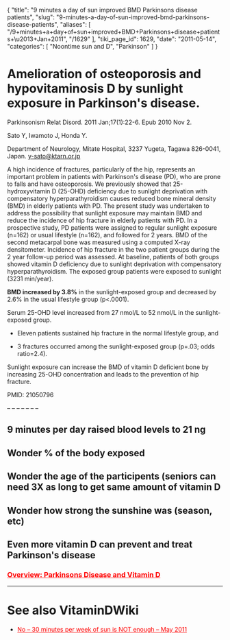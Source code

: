 {
  "title": "9 minutes a day of sun improved BMD Parkinsons disease patients",
  "slug": "9-minutes-a-day-of-sun-improved-bmd-parkinsons-disease-patients",
  "aliases": [
    "/9+minutes+a+day+of+sun+improved+BMD+Parkinsons+disease+patients+\u2013+Jan+2011",
    "/1629"
  ],
  "tiki_page_id": 1629,
  "date": "2011-05-14",
  "categories": [
    "Noontime sun and D",
    "Parkinson"
  ]
}


# Amelioration of osteoporosis and hypovitaminosis D by sunlight exposure in Parkinson's disease.

Parkinsonism Relat Disord. 2011 Jan;17(1):22-6. Epub 2010 Nov 2.

Sato Y, Iwamoto J, Honda Y.

Department of Neurology, Mitate Hospital, 3237 Yugeta, Tagawa 826-0041, Japan. y-sato@ktarn.or.jp 

A high incidence of fractures, particularly of the hip, represents an important problem in patients with Parkinson's disease (PD), who are prone to falls and have osteoporosis. We previously showed that 25-hydroxyvitamin D (25-OHD) deficiency due to sunlight deprivation with compensatory hyperparathyroidism causes reduced bone mineral density (BMD) in elderly patients with PD. The present study was undertaken to address the possibility that sunlight exposure may maintain BMD and reduce the incidence of hip fracture in elderly patients with PD. In a prospective study, PD patients were assigned to regular sunlight exposure (n=162) or usual lifestyle (n=162), and followed for 2 years. BMD of the second metacarpal bone was measured using a computed X-ray densitometer. Incidence of hip fracture in the two patient groups during the 2 year follow-up period was assessed. At baseline, patients of both groups showed vitamin D deficiency due to sunlight deprivation with compensatory hyperparathyroidism. The exposed group patients were exposed to sunlight (3231 min/year). 

 **BMD increased by 3.8%**  in the sunlight-exposed group and decreased by 2.6% in the usual lifestyle group (p<.0001). 

Serum 25-OHD level increased from 27 nmol/L to 52 nmol/L in the sunlight-exposed group. 

* Eleven patients sustained hip fracture in the normal lifestyle group, and 

* 3 fractures occurred among the sunlight-exposed group (p=.03; odds ratio=2.4). 

Sunlight exposure can increase the BMD of vitamin D deficient bone by increasing 25-OHD concentration and leads to the prevention of hip fracture.

PMID:     21050796 

– – – – – – – 

## 9 minutes per day raised blood levels to 21 ng

## Wonder % of the body exposed

## Wonder the age of the participents (seniors can need 3X as long to get same amount of vitamin D

## Wonder how strong the sunshine was (season, etc)

## Even more vitamin D can prevent and treat Parkinson's disease

### <a href="/posts/overview-parkinsons-disease-and-vitamin-d" style="color: red; text-decoration: underline;" title="This link has an unknown page_id: 484">Overview: Parkinsons Disease and Vitamin D</a>

- - - - - - - - 

# See also VitaminDWiki

* <a href="/posts/no-30-minutes-per-week-of-sun-is-not-enough" style="color: red; text-decoration: underline;" title="This link has an unknown page_id: 1689">No – 30 minutes per week of sun is NOT enough – May 2011</a>